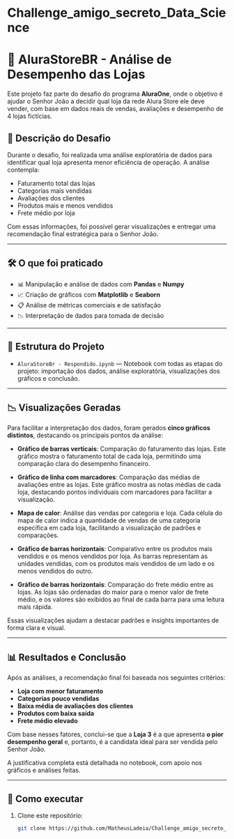 # Challenge_amigo_secreto_Data_Science
# 🏪 AluraStoreBR - Análise de Desempenho das Lojas

Este projeto faz parte do desafio do programa **AluraOne**, onde o objetivo é ajudar o Senhor João a decidir qual loja da rede Alura Store ele deve vender, com base em dados reais de vendas, avaliações e desempenho de 4 lojas fictícias.

## 📌 Descrição do Desafio

Durante o desafio, foi realizada uma análise exploratória de dados para identificar qual loja apresenta menor eficiência de operação. A análise contempla:

- Faturamento total das lojas
- Categorias mais vendidas
- Avaliações dos clientes
- Produtos mais e menos vendidos
- Frete médio por loja

Com essas informações, foi possível gerar visualizações e entregar uma recomendação final estratégica para o Senhor João.

---

## 🛠️ O que foi praticado

- 📊 Manipulação e análise de dados com **Pandas** e **Numpy**
- 📈 Criação de gráficos com **Matplotlib** e **Seaborn**
- 📋 Análise de métricas comerciais e de satisfação
- 📉 Interpretação de dados para tomada de decisão

---

## 📁 Estrutura do Projeto

- `AluraStoreBr - Respondido.ipynb` — Notebook com todas as etapas do projeto: importação dos dados, análise exploratória, visualizações dos gráficos e conclusão.

---

## 📉 Visualizações Geradas

Para facilitar a interpretação dos dados, foram gerados **cinco gráficos distintos**, destacando os principais pontos da análise:

- **Gráfico de barras verticais**: Comparação do faturamento das lojas. Este gráfico mostra o faturamento total de cada loja, permitindo uma comparação clara do desempenho financeiro.

- **Gráfico de linha com marcadores**: Comparação das médias de avaliações entre as lojas. Este gráfico mostra as notas médias de cada loja, destacando pontos individuais com marcadores para facilitar a visualização.

- **Mapa de calor**: Análise das vendas por categoria e loja. Cada célula do mapa de calor indica a quantidade de vendas de uma categoria específica em cada loja, facilitando a visualização de padrões e comparações.

- **Gráfico de barras horizontais**: Comparativo entre os produtos mais vendidos e os menos vendidos por loja. As barras representam as unidades vendidas, com os produtos mais vendidos de um lado e os menos vendidos do outro.

- **Gráfico de barras horizontais**: Comparação do frete médio entre as lojas. As lojas são ordenadas do maior para o menor valor de frete médio, e os valores são exibidos ao final de cada barra para uma leitura mais rápida.

Essas visualizações ajudam a destacar padrões e insights importantes de forma clara e visual.

---

## 📊 Resultados e Conclusão

Após as análises, a recomendação final foi baseada nos seguintes critérios:

- **Loja com menor faturamento**
- **Categorias pouco vendidas**
- **Baixa média de avaliações dos clientes**
- **Produtos com baixa saída**
- **Frete médio elevado**

Com base nesses fatores, conclui-se que a **Loja 3** é a que apresenta **o pior desempenho geral** e, portanto, é a candidata ideal para ser vendida pelo Senhor João.

A justificativa completa está detalhada no notebook, com apoio nos gráficos e análises feitas.

---

## 🚀 Como executar

1. Clone este repositório:
   ```bash
   git clone https://github.com/MatheusLadeia/Challenge_amigo_secreto_Data_Science.git

